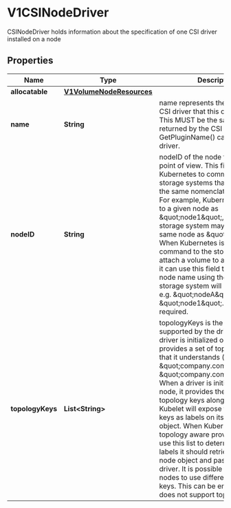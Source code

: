 

# V1CSINodeDriver

CSINodeDriver holds information about the specification of one CSI driver installed on a node

## Properties

| Name | Type | Description | Notes |
|------------ | ------------- | ------------- | -------------|
|**allocatable** | [**V1VolumeNodeResources**](V1VolumeNodeResources.md) |  |  [optional] |
|**name** | **String** | name represents the name of the CSI driver that this object refers to. This MUST be the same name returned by the CSI GetPluginName() call for that driver. |  |
|**nodeID** | **String** | nodeID of the node from the driver point of view. This field enables Kubernetes to communicate with storage systems that do not share the same nomenclature for nodes. For example, Kubernetes may refer to a given node as \&quot;node1\&quot;, but the storage system may refer to the same node as \&quot;nodeA\&quot;. When Kubernetes issues a command to the storage system to attach a volume to a specific node, it can use this field to refer to the node name using the ID that the storage system will understand, e.g. \&quot;nodeA\&quot; instead of \&quot;node1\&quot;. This field is required. |  |
|**topologyKeys** | **List&lt;String&gt;** | topologyKeys is the list of keys supported by the driver. When a driver is initialized on a cluster, it provides a set of topology keys that it understands (e.g. \&quot;company.com/zone\&quot;, \&quot;company.com/region\&quot;). When a driver is initialized on a node, it provides the same topology keys along with values. Kubelet will expose these topology keys as labels on its own node object. When Kubernetes does topology aware provisioning, it can use this list to determine which labels it should retrieve from the node object and pass back to the driver. It is possible for different nodes to use different topology keys. This can be empty if driver does not support topology. |  [optional] |



